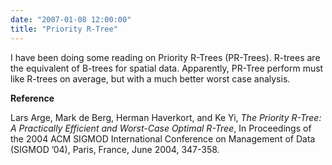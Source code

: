 ```yaml
---
date: "2007-01-08 12:00:00"
title: "Priority R-Tree"
---
```




I have been doing some reading on Priority R-Trees (PR-Trees). R-trees are the equivalent of B-trees for spatial data. Apparently, PR-Tree perform must like R-trees on average, but with a much better worst case analysis.

__Reference__

Lars Arge, Mark de Berg, Herman Haverkort, and Ke Yi, <em>The Priority R-Tree: A Practically Efficient and Worst-Case Optimal R-Tree</em>, In Proceedings of the 2004 ACM SIGMOD International Conference on Management of Data (SIGMOD &rsquo;04), Paris, France, June 2004, 347-358.

